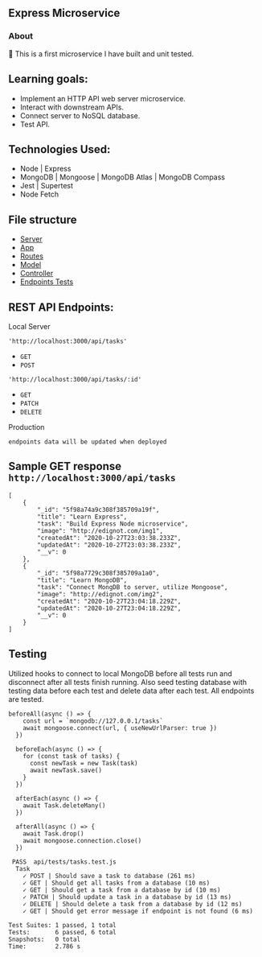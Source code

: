 ## Express Microservice

### About

:floppy_disk: This is a first microservice I have built and unit tested.

## Learning goals:
- Implement an HTTP API web server microservice.
- Interact with downstream APIs.
- Connect server to NoSQL database.
- Test API.

## Technologies Used:
- Node | Express
- MongoDB | Mongoose | MongoDB Atlas | MongoDB Compass
- Jest | Supertest
- Node Fetch

## File structure
- [Server](https://github.com/edignot/express-mongoose-atlas-fetch-supertest/blob/master/server.js)
- [App](https://github.com/edignot/express-mongoose-atlas-fetch-supertest/blob/master/app.js)
- [Routes](https://github.com/edignot/express-mongoose-atlas-fetch-supertest/blob/master/api/routes/tasksRouter.js)
- [Model](https://github.com/edignot/express-mongoose-atlas-fetch-supertest/blob/master/api/models/tasksModel.js)
- [Controller](https://github.com/edignot/express-mongoose-atlas-fetch-supertest/blob/master/api/controllers/tasksController.js)
- [Endpoints Tests](https://github.com/edignot/express-mongoose-atlas-fetch-supertest/blob/master/api/tests/tasks.test.js)

## REST API Endpoints:
Local Server

`'http://localhost:3000/api/tasks'`

- `GET`
- `POST`

`'http://localhost:3000/api/tasks/:id'`

- `GET`
- `PATCH`
- `DELETE`

Production

`endpoints data will be updated when deployed`

## Sample GET response `http://localhost:3000/api/tasks`
```
[
    {
        "_id": "5f98a74a9c308f385709a19f",
        "title": "Learn Express",
        "task": "Build Express Node microservice",
        "image": "http://edignot.com/img1",
        "createdAt": "2020-10-27T23:03:38.233Z",
        "updatedAt": "2020-10-27T23:03:38.233Z",
        "__v": 0
    },
    {
        "_id": "5f98a7729c308f385709a1a0",
        "title": "Learn MongoDB",
        "task": "Connect MongDB to server, utilize Mongoose",
        "image": "http://edignot.com/img2",
        "createdAt": "2020-10-27T23:04:18.229Z",
        "updatedAt": "2020-10-27T23:04:18.229Z",
        "__v": 0
    }
]
```

## Testing
Utilized hooks to connect to local MongoDB before all tests run and disconnect after all tests finish running. Also seed testing database with testing data before each test and delete data after each test. All endpoints are tested.

```
beforeAll(async () => {
    const url = `mongodb://127.0.0.1/tasks`
    await mongoose.connect(url, { useNewUrlParser: true })
  })

  beforeEach(async () => {
    for (const task of tasks) {
      const newTask = new Task(task)
      await newTask.save()
    }
  })

  afterEach(async () => {
    await Task.deleteMany()
  })

  afterAll(async () => {
    await Task.drop()
    await mongoose.connection.close()
  })
```

```
 PASS  api/tests/tasks.test.js
  Task
    ✓ POST | Should save a task to database (261 ms)
    ✓ GET | Should get all tasks from a database (10 ms)
    ✓ GET | Should get a task from a database by id (10 ms)
    ✓ PATCH | Should update a task in a database by id (13 ms)
    ✓ DELETE | Should delete a task from a database by id (12 ms)
    ✓ GET | Should get error message if endpoint is not found (6 ms)

Test Suites: 1 passed, 1 total
Tests:       6 passed, 6 total
Snapshots:   0 total
Time:        2.786 s
```

